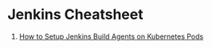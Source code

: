 # Jenkins Cheatsheet

1. [How to Setup Jenkins Build Agents on Kubernetes Pods](https://devopscube.com/jenkins-build-agents-kubernetes/)
